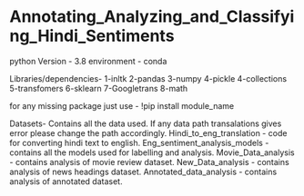 # Annotating_Analyzing_and_Classifying_Hindi_Sentiments

python Version - 3.8 
environment - conda

Libraries/dependencies-
1-inltk
2-pandas
3-numpy
4-pickle
4-collections
5-transfomers
6-sklearn
7-Googletrans
8-math

for any missing package just use - !pip install module_name

Datasets- Contains all the data used. If any data path transalations gives error please change the path accordingly.
Hindi_to_eng_translation - code for converting hindi text to english.
Eng_sentiment_analysis_models - contains all the models used for labelling and analysis.
Movie_Data_analysis - contains analysis of movie review dataset.
New_Data_analysis - contains analysis of news headings dataset.
Annotated_data_analysis - contains analysis of annotated dataset.
